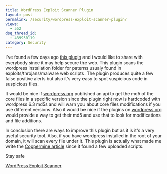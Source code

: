 ```yaml
---
title: WordPress Exploit Scanner Plugin
layout: post
permalink: /security/wordpress-exploit-scanner-plugin/
views:
  - 552
dsq_thread_id:
  - 439930119
category: Security
---
```

I've found a few days ago [this plugin][1] and i would like to share with everybody since it may help secure the web. This plugin scans the wordpress installation folder for paterns usualy found in exploits/throjans/malware web scripts. The plugin produces quite a few false positive alerts but also it's very easy to spot suspicious code in suspicious files.

It would be nice if [wordpress.org][2] published an api to get the md5 of the core files in a specific version since the plugin right now is hardcoded with wordpress 6.3 md5s and will warn you about core files modifications if you use different versions. Also it would be nice if the plugins on [wordpress.org][2] would provide a way to get their md5 and use that to look for modifications and file additions.

In conclusion there are ways to improve this plugin but as it is it's a very useful security tool. Also, if you have wordpress installed in the root of your domain, it will scan every file under it. This plugin is actually what made me write the [Coppermine article][3] since it found a few uploaded scripts.

Stay safe

[WordPress Exploit Scanner][4]

 [1]: http://ocaoimh.ie/exploit-scanner/ "Exploit Scanner"
 [2]: http://wordpress.org "Wordpress"
 [3]: http://www.erata.net/security/i-gave-up-on-coppermine-gallery/ "I Gave up on Coppermine"
 [4]: http://wordpress.org/extend/plugins/exploit-scanner/ "Exploit Scanner"